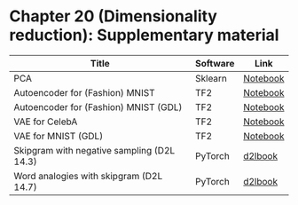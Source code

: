 # Chapter 20 (Dimensionality reduction): Supplementary material
|Title|Software|Link|
-|-|-
|PCA|Sklearn|[Notebook](https://colab.research.google.com/github/probml/probml-notebooks/blob/master/notebooks/pca.ipynb)
|Autoencoder for (Fashion) MNIST|TF2|[Notebook](https://colab.research.google.com/github/probml/probml-notebooks/blob/master/notebooks/ae_mnist_tf.ipynb)
|Autoencoder for (Fashion) MNIST (GDL)|TF2|[Notebook](https://colab.research.google.com/github/probml/probml-notebooks/blob/master/notebooks/ae_mnist_gdl_tf.ipynb)
|VAE for CelebA|TF2|[Notebook](https://colab.research.google.com/github/probml/probml-notebooks/blob/master/notebooks/vae_celeba_tf.ipynb)
|VAE for MNIST (GDL)|TF2|[Notebook](https://colab.research.google.com/github/probml/probml-notebooks/blob/master/notebooks/vae_mnist_gdl_tf.ipynb)
|Skipgram with negative sampling (D2L 14.3)|PyTorch|[d2lbook](https://colab.research.google.com/github/probml/probml-notebooks/blob/master/notebooks-d2l/skipgram_torch.ipynb)
|Word analogies with skipgram (D2L 14.7)|PyTorch|[d2lbook](https://colab.research.google.com/github/probml/probml-notebooks/blob/master/notebooks-d2l/word_analogies_torch.ipynb)